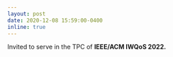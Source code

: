 ```yaml
---
layout: post
date: 2020-12-08 15:59:00-0400
inline: true
---
```


Invited to serve in the TPC of <strong>IEEE/ACM IWQoS 2022.<strong>


